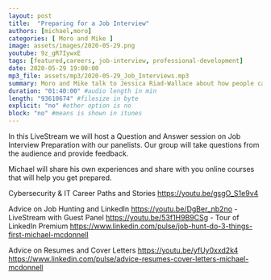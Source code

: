 ```yaml
---
layout: post
title:  "Preparing for a Job Interview"
authors: [michael,moro]
categories: [ Moro and Mike ]
image: assets/images/2020-05-29.png
youtube: 9z_gR7IywxE
tags: [featured,careers, job-interview, professional-development]
date: 2020-05-29 19:00:00
mp3_file: assets/mp3/2020-05-29_Job_Interviews.mp3
summary: Moro and Mike talk to Jessica Riad-Wallace about how people can prepare for job interviews.
duration: "01:40:00" #audio length in min
length: "93610674" #filesize in byte
explicit: "no" #other option is no
block: "no" #means is shown in itunes
---
```

In this LiveStream we will host a Question and Answer session on Job Interview Preparation with our panelists. Our group will take questions from the audience and provide feedback.

Michael will share his own experiences and share with you online courses that will help you get prepared.

Cybersecurity & IT Career Paths and Stories
  <https://youtu.be/gsgO_S1e9v4>

Advice on Job Hunting and LinkedIn
  <https://youtu.be/DgBer_nb2no> - LiveStream with Guest Panel
  <https://youtu.be/53f1H9B9CSg> - Tour of LinkedIn Premium
  <https://www.linkedin.com/pulse/job-hunt-do-3-things-first-michael-mcdonnell>

Advice on Resumes and Cover Letters
  <https://youtu.be/yfUy0xxd2k4>
  <https://www.linkedin.com/pulse/advice-resumes-cover-letters-michael-mcdonnell>
